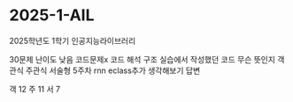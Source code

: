# 2025-1-AIL
2025학년도 1학기 인공지능라이브러리


30문제 난이도 낮음
코드문제x
코드 해석
구조
실습에서 작성했던 코드 무슨 뜻인지
객관식 주관식 서술형
5주차 rnn eclass추가 생각해보기 답변

객 12
주 11
서 7
